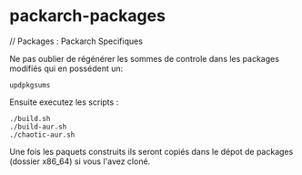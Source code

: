 # packarch-packages
 // Packages : Packarch Specifiques

 Ne pas oublier de régénérer les sommes de controle dans les packages modifiés qui en possédent un:

 ```
 updpkgsums
 ```
 Ensuite executez les scripts :
 ```
 ./build.sh
 ./build-aur.sh
 ./chaotic-aur.sh
 ```

 Une fois les paquets construits ils seront copiés dans le dépot de packages (dossier x86_64) si vous l'avez cloné.
